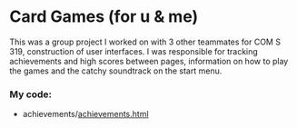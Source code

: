 # Card Games (for u & me)

This  was a group project I worked on with 3 other teammates for COM S 319, construction of user interfaces. I was responsible for tracking achievements and high scores between pages, information on how to play the games and the catchy soundtrack on the start menu.

### My code: 

- achievements/[achievements.html]()